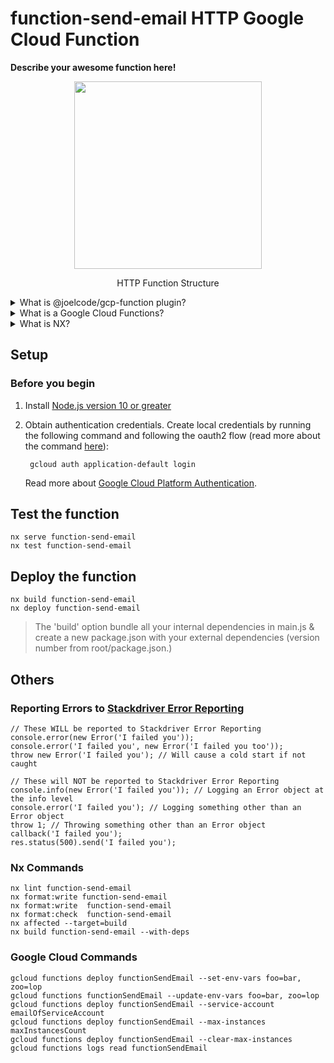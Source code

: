 # function-send-email HTTP Google Cloud Function
**Describe your awesome function here!**

<div align="center">
  <img src="https://github.com/JoelCode/gcp-function/blob/master/http-function-structure.png?raw=true" width="300">
  <p>HTTP Function Structure</p>
</div>

<details>
<summary>What is @joelcode/gcp-function plugin?</summary>
@joelcode/gcp-function plugin is a set of extensible dev tools for Google Cloud Function within an Nx workspace.
* Create : `nx generate @joelcode/gcp-function:http functionName`
* Serve  : `nx serve functionName`
* Test   : `nx test functionName`
* Deploy : `nx deploy functionName`
</details>

<details>
<summary>What is a Google Cloud Functions?</summary>
Cloud Functions is a serverless execution environment for building and
connecting cloud services. With Cloud Functions you write simple, single-purpose
functions that are attached to events emitted from your cloud infrastructure and
services. Your function is triggered when an event being watched is fired.

* [Documentation](https://cloud.google.com/functions/docs)
* [Learn how to write a function from scratch.](https://cloud.google.com/functions/docs/first-nodejs)
</details>

<details>
<summary>What is NX?</summary>
Nx is a set of extensible dev tools for monorepo, which helps you develop like Google, Facebook, and Microsoft.
It has first-class support for many frontend and backend technologies, so its documentation comes in multiple flavours.

* [Documentation](https://nx.dev/angular/getting-started/why-nx)
</details>

## Setup

### Before you begin
1. Install [Node.js version 10 or greater](https://nodejs.org/)

1. Obtain authentication credentials.
    Create local credentials by running the following command and following the
    oauth2 flow (read more about the command [here](https://cloud.google.com/sdk/gcloud/reference/beta/auth/application-default/login)):

        gcloud auth application-default login

    Read more about [Google Cloud Platform Authentication](https://cloud.google.com/docs/authentication#projects_and_resources).

## Test the function
    nx serve function-send-email
    nx test function-send-email

## Deploy the function
    nx build function-send-email
    nx deploy function-send-email

> The 'build' option bundle all your internal dependencies in main.js & create a new package.json with your external dependencies (version number from root/package.json.)

## Others
### Reporting Errors to [Stackdriver Error Reporting](https://cloud.google.com/error-reporting/docs)

    // These WILL be reported to Stackdriver Error Reporting
    console.error(new Error('I failed you'));
    console.error('I failed you', new Error('I failed you too'));
    throw new Error('I failed you'); // Will cause a cold start if not caught

    // These will NOT be reported to Stackdriver Error Reporting
    console.info(new Error('I failed you')); // Logging an Error object at the info level
    console.error('I failed you'); // Logging something other than an Error object
    throw 1; // Throwing something other than an Error object
    callback('I failed you');
    res.status(500).send('I failed you');
### Nx Commands
    nx lint function-send-email
    nx format:write function-send-email
    nx format:write  function-send-email
    nx format:check  function-send-email
    nx affected --target=build
    nx build function-send-email --with-deps

### Google Cloud Commands
    gcloud functions deploy functionSendEmail --set-env-vars foo=bar, zoo=lop
    gcloud functions functionSendEmail --update-env-vars foo=bar, zoo=lop
    gcloud functions deploy functionSendEmail --service-account emailOfServiceAccount
    gcloud functions deploy functionSendEmail --max-instances maxInstancesCount
    gcloud functions deploy functionSendEmail --clear-max-instances
    gcloud functions logs read functionSendEmail
